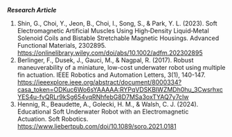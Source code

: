 ***Research Article*** <br>
1. Shin, G., Choi, Y., Jeon, B., Choi, I., Song, S., & Park, Y. L. (2023). Soft Electromagnetic Artificial Muscles Using High‐Density Liquid‐Metal Solenoid Coils and Bistable Stretchable Magnetic Housings. Advanced Functional Materials, 2302895. https://onlinelibrary.wiley.com/doi/abs/10.1002/adfm.202302895
2. Berlinger, F., Dusek, J., Gauci, M., & Nagpal, R. (2017). Robust maneuverability of a miniature, low-cost underwater robot using multiple fin actuation. IEEE Robotics and Automation Letters, 3(1), 140-147. https://ieeexplore.ieee.org/abstract/document/8000334?casa_token=ODKuc6Wo6sYAAAAA:RYPqVDSKBIWZMDh0hu_3CwsrhxcYES4u-fvQRLr9kSg654vqRNhfebG8D7MSa3oxTYAQ7y7cIw
3. Hennig, R., Beaudette, A., Golecki, H. M., & Walsh, C. J. (2024). Educational Soft Underwater Robot with an Electromagnetic Actuation. Soft Robotics. https://www.liebertpub.com/doi/10.1089/soro.2021.0181
